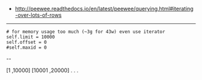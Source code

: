 - http://peewee.readthedocs.io/en/latest/peewee/querying.html#iterating-over-lots-of-rows

---
    # for memory usage too much (~3g for 43w) even use iterator
    self.limit = 10000
    self.offset = 0
    #self.maxid = 0
--

[1 ,10000]
[10001 ,20000]
.
.
.
